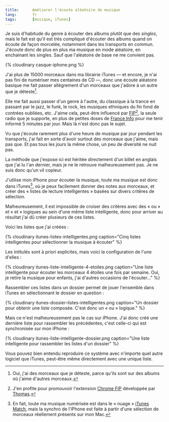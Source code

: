 ```yaml
---
title:      Améliorer l'écoute aléatoire de musique
lang:       fr
tags:       [musique, iTunes]
---
```

Je suis d'habitude du genre à écouter des albums plutôt que des *singles*, mais le fait est qu'il est très compliqué d'écouter des albums quand on écoute de façon morcelée, notamment dans les transports en commun. J'écoute donc de plus en plus ma musique en mode aléatoire, en enchainant les singles. Sauf que l'aléatoire de base ne me convient pas.

{% cloudinary casque-iphone.png %}

J'ai plus de 15000 morceaux dans ma librairie iTunes — et encore, je n'ai pas fini de numériser mes centaines de CD —, donc une écoute aléatoire basique me fait passer allégrement d'un morceaux que j'adore à un autre que je déteste[^1].

Elle me fait aussi passer d'un genre à l'autre, du classique à la trance en passant par le jazz, le funk, le rock, les musiques ethniques du fin fond de contrées oubliées, etc. J'aime cela, peut-être influencé par [FIP](http://www.fipradio.fr/)[^2], la seule radio que je supporte, en plus de petites doses de [France Info](http://www.franceinfo.fr/) pour me tenir informé 5 minutes par jour. Mais là n'est donc pas le sujet.

Vu que j'écoute rarement plus d'une heure de musique par jour pendant les transports,  j'ai fait en sorte d'avoir surtout des morceaux que j'aime, mais pas que. Et pas tous les jours la même chose, un peu de diversité ne nuit pas.

La méthode que j'expose ici est héritée directement d'un billet en anglais que j'ai lu l'an dernier, mais je ne le retrouve malheureusement pas. Je ne suis donc qu'un vil copieur.

J'utilise mon iPhone pour écouter la musique, toute ma musique est donc dans iTunes[^3], où je peux facilement donner des notes aux morceaux, et créer des « listes de lecture intelligentes » basées sur divers critères de sélection.

Malheureusement, il est impossible de croiser des critères avec des « ou » et « et » logiques au sein d'une même liste intelligente, donc pour arriver au résultat j'ai dû créer plusieurs de ces listes.

Voici les listes que j'ai créées :


{% cloudinary itunes-listes-intelligentes.png caption="Cinq listes intelligentes pour sélectionner la musique à écouter" %}


Les intitulés sont à priori explicites, mais voici la configuration de l'une d'elles :


{% cloudinary itunes-liste-intelligente-4-etoiles.png caption="Une liste intelligente pour écouter les morceaux 4 étoiles une fois par semaine. Oui, je retire la musique pour enfants, j'ai d'autres occasions de l'écouter…" %}


Rassembler ces listes dans un dossier permet de jouer l'ensemble dans iTunes en sélectionnant le dossier en question :


{% cloudinary itunes-dossier-listes-intelligentes.png caption="Un dossier pour obtenir une liste composée. C'est donc un « ou » logique." %}


Mais ce n'est malheureusement pas le cas sur iPhone. J'ai donc créé une dernière liste pour rassembler les précédentes, c'est celle-ci qui est synchronisée sur mon iPhone :


{% cloudinary itunes-liste-intelligente-dossier.png caption="Une liste intelligente pour rassembler les listes d'un dossier" %}


Vous pouvez bien entendu reproduire ce système avec n'importe quel autre logiciel que iTunes, peut-être même directement avec une unique liste.

[^1]: Oui, j'ai des morceaux que je déteste, parce qu'ils sont sur des albums où j'aime d'autres morceaux.

[^2]: J'en profite pour promouvoir l'extension [Chrome FIP](https://github.com/oncletom/chrome-fip) développée par [Thomas](https://oncletom.io/).

[^3]: En fait, toute ma musique numérisée est dans le « nuage » [iTunes Match](http://www.apple.com/fr/itunes/itunes-match/), mais la synchro de l'iPhone est faite à partir d'une sélection de morceaux réellement présents sur mon Mac.
